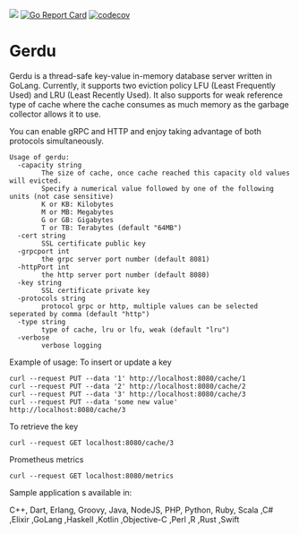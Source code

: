 ![](https://github.com/arazmj/gerdu/workflows/Go/badge.svg)
[![Go Report Card](https://goreportcard.com/badge/github.com/arazmj/gerdu)](https://goreportcard.com/report/github.com/arazmj/gerdu)
[![codecov](https://codecov.io/gh/arazmj/gerdu/branch/master/graph/badge.svg)](https://codecov.io/gh/arazmj/gerdu)

# Gerdu

Gerdu is a thread-safe key-value in-memory database server written in GoLang.
Currently, it supports two eviction policy LFU (Least Frequently Used) and LRU (Least Recently Used). 
It also supports for weak reference type of cache where the cache consumes as much memory as the garbage collector allows it to use.
<br/>

You can enable gRPC and HTTP and enjoy taking advantage of both protocols simultaneously. 
```
Usage of gerdu:
  -capacity string
        The size of cache, once cache reached this capacity old values will evicted.
        Specify a numerical value followed by one of the following units (not case sensitive)
        K or KB: Kilobytes
        M or MB: Megabytes
        G or GB: Gigabytes
        T or TB: Terabytes (default "64MB")
  -cert string
        SSL certificate public key
  -grpcport int
        the grpc server port number (default 8081)
  -httpPort int
        the http server port number (default 8080)
  -key string
        SSL certificate private key
  -protocols string
        protocol grpc or http, multiple values can be selected seperated by comma (default "http")
  -type string
        type of cache, lru or lfu, weak (default "lru")
  -verbose
        verbose logging
```

Example of usage:
To insert or update a key 
```
curl --request PUT --data '1' http://localhost:8080/cache/1
curl --request PUT --data '2' http://localhost:8080/cache/2
curl --request PUT --data '3' http://localhost:8080/cache/3
curl --request PUT --data 'some new value' http://localhost:8080/cache/3
```

To retrieve the key
```
curl --request GET localhost:8080/cache/3
```

Prometheus metrics
```
curl --request GET localhost:8080/metrics
```

Sample application s available in:

C++, Dart, Erlang, Groovy, Java, NodeJS, PHP, Python, Ruby, Scala ,C# ,Elixir ,GoLang ,Haskell ,Kotlin ,Objective-C ,Perl ,R ,Rust ,Swift